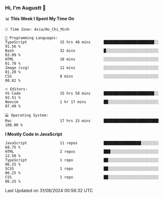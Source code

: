 ### Hi, I'm Augustt 👋

<!--START_SECTION:waka-->
📊 **This Week I Spent My Time On** 

```text
🕑︎ Time Zone: Asia/Ho_Chi_Minh

💬 Programming Languages: 
TypeScript               15 hrs 48 mins      ███████████████████████░░   91.56 % 
Bash                     32 mins             █░░░░░░░░░░░░░░░░░░░░░░░░   03.09 % 
HTML                     18 mins             ░░░░░░░░░░░░░░░░░░░░░░░░░   01.78 % 
Image (svg)              12 mins             ░░░░░░░░░░░░░░░░░░░░░░░░░   01.20 % 
CSS                      8 mins              ░░░░░░░░░░░░░░░░░░░░░░░░░   00.82 % 

🔥 Editors: 
VS Code                  15 hrs 58 mins      ███████████████████████░░   92.51 % 
Neovim                   1 hr 17 mins        ██░░░░░░░░░░░░░░░░░░░░░░░   07.49 % 

💻 Operating System: 
Mac                      17 hrs 15 mins      █████████████████████████   100.00 % 
```

**I Mostly Code in JavaScript** 

```text
JavaScript               11 repos            █████████████████░░░░░░░░   68.75 % 
HTML                     2 repos             ███░░░░░░░░░░░░░░░░░░░░░░   12.50 % 
TypeScript               1 repo              ██░░░░░░░░░░░░░░░░░░░░░░░   06.25 % 
SCSS                     1 repo              ██░░░░░░░░░░░░░░░░░░░░░░░   06.25 % 
CSS                      1 repo              ██░░░░░░░░░░░░░░░░░░░░░░░   06.25 % 
```




 Last Updated on 31/08/2024 00:56:32 UTC
<!--END_SECTION:waka-->
